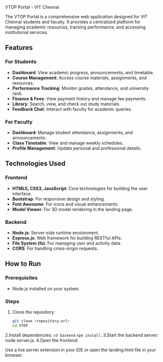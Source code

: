 VTOP Portal - VIT Chennai

The VTOP Portal is a comprehensive web application designed for VIT Chennai students and faculty. It provides a centralized platform for managing academic resources, tracking performance, and accessing institutional services.

## Features

### For Students
- **Dashboard**: View academic progress, announcements, and timetable.
- **Course Management**: Access course materials, assignments, and resources.
- **Performance Tracking**: Monitor grades, attendance, and university rank.
- **Finance & Fees**: View payment history and manage fee payments.
- **Library**: Search, view, and check out study materials.
- **Feedback Chat**: Interact with faculty for academic queries.

### For Faculty
- **Dashboard**: Manage student attendance, assignments, and announcements.
- **Class Timetable**: View and manage weekly schedules.
- **Profile Management**: Update personal and professional details.

## Technologies Used

### Frontend
- **HTML5, CSS3, JavaScript**: Core technologies for building the user interface.
- **Bootstrap**: For responsive design and styling.
- **Font Awesome**: For icons and visual enhancements.
- **Model Viewer**: For 3D model rendering in the landing page.

### Backend
- **Node.js**: Server-side runtime environment.
- **Express.js**: Web framework for building RESTful APIs.
- **File System (fs)**: For managing user and activity data.
- **CORS**: For handling cross-origin requests.



## How to Run

### Prerequisites
- Node.js installed on your system.

### Steps
1. Clone the repository:
   ```bash
   git clone <repository-url>
   cd VTOP
2.Install dependencies:
`cd backend`
`npm install`.
3.Start the backend server:
node server.js.
4.Open the frontend:

Use a live server extension in your IDE or open the landing.html file in your browser.
